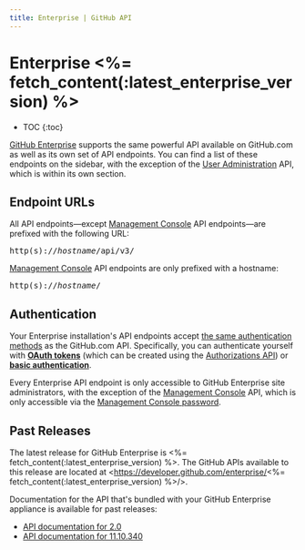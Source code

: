 ```yaml
---
title: Enterprise | GitHub API
---
```


# Enterprise <%= fetch_content(:latest_enterprise_version) %>

* TOC
{:toc}

[GitHub Enterprise](https://enterprise.github.com/) supports the same powerful API available on GitHub.com as well as its own set of API endpoints. You can find a list of these endpoints on the sidebar, with the exception of the [User Administration][] API, which is within its own section.

## Endpoint URLs

All API endpoints—except [Management Console][] API endpoints—are prefixed with the following URL:

<pre class="terminal">
http(s)://<em>hostname</em>/api/v3/
</pre>

[Management Console][] API endpoints are only prefixed with a hostname:

<pre class="terminal">
http(s)://<em>hostname</em>/
</pre>

## Authentication

Your Enterprise installation's API endpoints accept [the same authentication methods](http://developer.github.com/v3/#authentication) as the GitHub.com API. Specifically, you can authenticate yourself with **[OAuth tokens][]** (which can be created using the [Authorizations API][]) or **[basic authentication][]**.

Every Enterprise API endpoint is only accessible to GitHub Enterprise site administrators, with the exception of the [Management Console][] API, which is only accessible via the [Management Console password][].

[Authorizations API]: /v3/oauth_authorizations/#create-a-new-authorization
[OAuth tokens]: /v3/oauth/
[basic authentication]: /v3/#basic-authentication
[Management Console]: /v3/enterprise/management_console/
[User Administration]: /v3/users/administration/
[Management Console password]: https://help.github.com/enterprise/2.0/admin/articles/accessing-the-management-console/

## Past Releases

The latest release for GitHub Enterprise is <%= fetch_content(:latest_enterprise_version) %>. The GitHub APIs available to this release are located at <https://developer.github.com/enterprise/<%= fetch_content(:latest_enterprise_version) %>/>.

Documentation for the API that's bundled with your GitHub Enterprise appliance is available for past releases:

* [API documentation for 2.0](https://developer.github.com/enterprise/2.0/)
* [API documentation for 11.10.340](https://developer.github.com/enterprise/11.10.340/)
